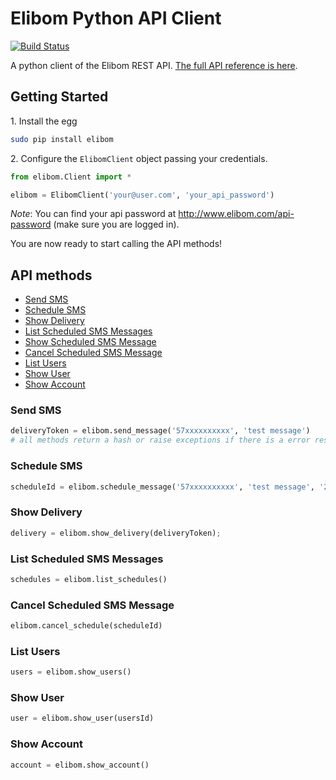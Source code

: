 Elibom Python API Client
===========
[![Build Status](https://travis-ci.org/elibom/elibom-python.png)](https://travis-ci.org/elibom/elibom-python)

A python client of the Elibom REST API. [The full API reference is here](http://www.elibom.com/developers/reference).


## Getting Started

1\. Install the egg

```bash
sudo pip install elibom
```

2\. Configure the `ElibomClient` object passing your credentials.

```python
from elibom.Client import *

elibom = ElibomClient('your@user.com', 'your_api_password')
```
*Note*: You can find your api password at http://www.elibom.com/api-password (make sure you are logged in).

You are now ready to start calling the API methods!

## API methods

* [Send SMS](#send-sms)
* [Schedule SMS](#schedule-sms)
* [Show Delivery](#show-delivery)
* [List Scheduled SMS Messages](#list-scheduled-sms-messages)
* [Show Scheduled SMS Message](#show-scheduled-sms-message)
* [Cancel Scheduled SMS Message](#cancel-scheduled-sms-message)
* [List Users](#list-users)
* [Show User](#show-user)
* [Show Account](#show-account)

### Send SMS
```python
deliveryToken = elibom.send_message('57xxxxxxxxxx', 'test message')
# all methods return a hash or raise exceptions if there is a error response
```

### Schedule SMS 
```python
scheduleId = elibom.schedule_message('57xxxxxxxxxx', 'test message', '2013-08-14 23:00')
```

### Show Delivery
```python
delivery = elibom.show_delivery(deliveryToken);
```

### List Scheduled SMS Messages
```python
schedules = elibom.list_schedules()
```

### Cancel Scheduled SMS Message
```python
elibom.cancel_schedule(scheduleId)
```

### List Users
```python
users = elibom.show_users()
```

### Show User
```python
user = elibom.show_user(usersId)
```

### Show Account
```python
account = elibom.show_account()
```
